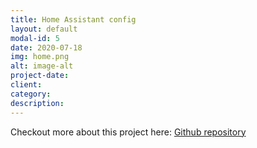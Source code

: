 ```yaml
---
title: Home Assistant config
layout: default
modal-id: 5
date: 2020-07-18
img: home.png
alt: image-alt
project-date: 
client: 
category:
description:
---
```



Checkout more about	this project here: [Github repository](https://github.com/kamiljaneczek/HA-Config)

